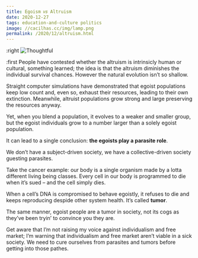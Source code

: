 ```yaml
---
title: Egoism 𝑣𝑠 Altruism
date: 2020-12-27
tags: education-and-culture politics
image: //cacilhas.cc/img/lamp.png
permalink: /2020/12/altruism.html
---
```

[image]: {{{image}}}

:right ![Thoughtful][image]

:first People have contested whether the altruism is intrinsicly human or
cultural, something learned; the idea is that the altruism diminishes the
individual survival chances. However the natural evolution isn’t so shallow.

Straight computer simulations have demonstrated that egoist populations keep low
count and, even so, exhaust their resources, leading to their own extinction.
Meanwhile, altruist populations grow strong and large preserving the resources
anyway.

Yet, when you blend a population, it evolves to a weaker and smaller group, but
the egoist individuals grow to a number larger than a solely egoist population.

It can lead to a single conclusion: **the egoists play a parasite role**.

We don’t have a subject-driven society, we have a collective-driven society
guesting parasites.

Take the cancer example: our body is a single organism made by a lotta different
living being classes. Every cell in our body is programmed to die when it’s
sued – and the cell simply dies.

When a cell’s DNA is compromised to behave egoistly, it refuses to die and keeps
reproducing despide other system health. It’s called **tumor**.

The same manner, egoist people are a tumor in society, not its cogs as they’ve
been tryin’ to convince you they are.

Get aware that I’m not raising my voice against individualism and free market;
I’m warning that individualism and free market aren’t viable in a sick society.
We need to cure ourselves from parasites and tumors before getting into those
pathes.
